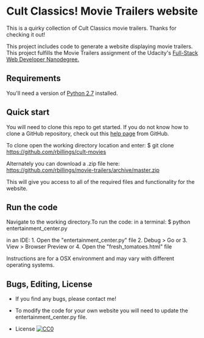 # Cult Classics! Movie Trailers website

This is a quirky collection of Cult Classics movie trailers. Thanks for checking it out!

This project includes code to generate a website displaying movie trailers. This project fulfills
the Movie Trailers assignment of the Udacity's [Full-Stack Web Developer Nanodegree.][nano]

## Requirements
You'll need a version of [Python 2.7][python] installed.

## Quick start
You will need to clone this repo to get started. If you do not know how to clone a GitHub
repository, check out this [help page][git-clone] from GitHub.

To clone open the working directory location and enter:
    $ git clone https://github.com/rbillings/cult-movies

Alternately you can download a .zip file here:
    https://github.com/rbillings/movie-trailers/archive/master.zip

This will give you access to all of the required files and functionality for the website.

## Run the code
Navigate to the working directory.To run the code:
in a terminal:
    $ python entertainment_center.py

in an IDE:
    1. Open the "entertainment_center.py" file
    2. Debug > Go or
    3. View > Browser Preview or
    4. Open the "fresh_tomatoes.html" file

Instructions are for a OSX environment and may vary with different operating systems.

## Bugs, Editing, License
* If you find any bugs, please contact me!

* To modify the code for your own website you will need to update the entertainment_center.py file.

* License
[![CC0](http://i.creativecommons.org/p/zero/1.0/88x31.png)](http://creativecommons.org/publicdomain/zero/1.0/)

[nano]: https://www.udacity.com/course/full-stack-web-developer-nanodegree--nd004
[python]: https://www.python.org/download/releases/2.7/
[git-clone]: https://help.github.com/articles/cloning-a-repository/